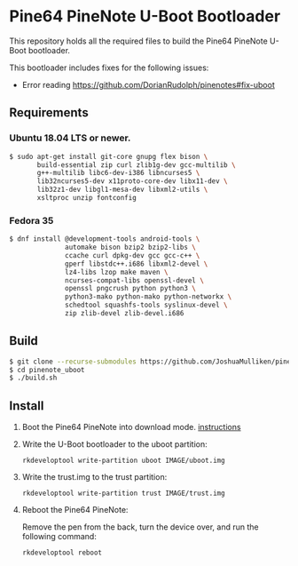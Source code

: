 # Pine64 PineNote U-Boot Bootloader

This repository holds all the required files to build the Pine64 PineNote U-Boot bootloader. 

This bootloader includes fixes for the following issues:

* Error reading https://github.com/DorianRudolph/pinenotes#fix-uboot

## Requirements

### Ubuntu 18.04 LTS or newer.

```bash
$ sudo apt-get install git-core gnupg flex bison \
       build-essential zip curl zlib1g-dev gcc-multilib \
       g++-multilib libc6-dev-i386 libncurses5 \
       lib32ncurses5-dev x11proto-core-dev libx11-dev \ 
       lib32z1-dev libgl1-mesa-dev libxml2-utils \
       xsltproc unzip fontconfig
```

### Fedora 35

```bash
$ dnf install @development-tools android-tools \
	          automake bison bzip2 bzip2-libs \
              ccache curl dpkg-dev gcc gcc-c++ \
	          gperf libstdc++.i686 libxml2-devel \
	          lz4-libs lzop make maven \
              ncurses-compat-libs openssl-devel \
              openssl pngcrush python python3 \
              python3-mako python-mako python-networkx \
              schedtool squashfs-tools syslinux-devel \
              zip zlib-devel zlib-devel.i686
```

## Build

```bash
$ git clone --recurse-submodules https://github.com/JoshuaMulliken/pinenote_uboot.git
$ cd pinenote_uboot
$ ./build.sh
```

## Install

1. Boot the Pine64 PineNote into download mode. [instructions](https://github.com/DorianRudolph/pinenotes#download-mode)

2. Write the U-Boot bootloader to the uboot partition:
    
    `rkdeveloptool write-partition uboot IMAGE/uboot.img`

3. Write the trust.img to the trust partition:
    
    `rkdeveloptool write-partition trust IMAGE/trust.img`

4. Reboot the Pine64 PineNote:
    
    Remove the pen from the back, turn the device over, and run the following command:
    
    `rkdeveloptool reboot`